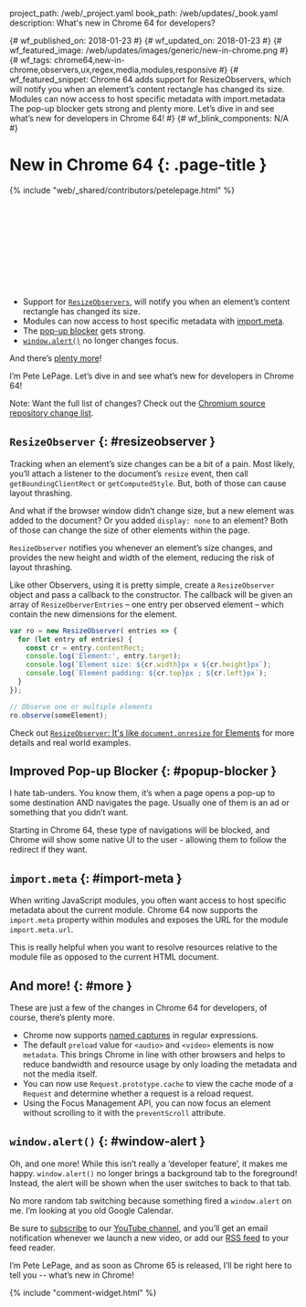 project_path: /web/_project.yaml
book_path: /web/updates/_book.yaml
description: What's new in Chrome 64 for developers?

{# wf_published_on: 2018-01-23 #}
{# wf_updated_on: 2018-01-23 #}
{# wf_featured_image: /web/updates/images/generic/new-in-chrome.png #}
{# wf_tags: chrome64,new-in-chrome,observers,ux,regex,media,modules,responsive #}
{# wf_featured_snippet: Chrome 64 adds support for ResizeObservers, which will notify you when an element’s content rectangle has changed its size. Modules can now access to host specific metadata with import.metadata The pop-up blocker gets strong and plenty more. Let’s dive in and see what’s new for developers in Chrome 64! #}
{# wf_blink_components: N/A #}

# New in Chrome 64 {: .page-title }

{% include "web/_shared/contributors/petelepage.html" %}

<div class="clearfix"></div>

<div class="video-wrapper">
  <iframe class="devsite-embedded-youtube-video" data-video-id="TODO"
          data-autohide="1" data-showinfo="0" frameborder="0" allowfullscreen>
  </iframe>
</div>

* Support for [`ResizeObservers`](#resizeobserver), will notify you
  when an element’s content rectangle has changed its size.
* Modules can now access to host specific metadata with
  [import.meta](#import-meta).
* The [pop-up blocker](#popup-blocker) gets strong.
* [`window.alert()`](#window-alert) no longer changes focus.

And there’s [plenty more](#more)!

I’m Pete LePage. Let’s dive in and see what’s new for developers in Chrome 64!

<div class="clearfix"></div>

Note: Want the full list of changes? Check out the
[Chromium source repository change list](https://chromium.googlesource.com/chromium/src/+log/63.0.3239.84..64.0.3282.TODO).

## `ResizeObserver` {: #resizeobserver }

Tracking when an element’s size changes can be a bit of a pain. Most likely,
you’ll attach a listener to the document’s `resize` event, then call
`getBoundingClientRect` or `getComputedStyle`. But, both of those can cause
layout thrashing.

And what if the browser window didn’t change size, but a new element was added
to the document? Or you added `display: none` to an element? Both of those
can change the size of other elements within the page.

`ResizeObserver` notifies you whenever an element’s size changes, and
provides the new height and width of the element, reducing the risk of
layout thrashing.

Like other Observers, using it is pretty simple, create a `ResizeObserver`
object and pass a callback to the constructor. The callback will be given
an array of `ResizeOberverEntries` – one entry per observed element – which
contain the new dimensions for the element.

```js
var ro = new ResizeObserver( entries => {
  for (let entry of entries) {
    const cr = entry.contentRect;
    console.log('Element:', entry.target);
    console.log(`Element size: ${cr.width}px x ${cr.height}px`);
    console.log(`Element padding: ${cr.top}px ; ${cr.left}px`);
  }
});

// Observe one or multiple elements
ro.observe(someElement);
```

Check out [`ResizeObserver`: It's like `document.onresize` for
Elements](/web/updates/2016/10/resizeobserver) for more details and real
world examples.


## Improved Pop-up Blocker {: #popup-blocker }

I hate tab-unders. You know them, it’s when a page opens a pop-up to some
destination AND navigates the page. Usually one of them is an ad or
something that you didn’t want.

Starting in Chrome 64, these type of navigations will be blocked, and Chrome
will show some native UI to the user - allowing them to follow the redirect
if they want.


## `import.meta` {: #import-meta }

When writing JavaScript modules, you often want access to host specific
metadata about the current module. Chrome 64 now supports the `import.meta`
property within modules and exposes the URL for the module `import.meta.url`.

This is really helpful when you want to resolve resources relative to the
module file as opposed to the current HTML document.


## And more! {: #more }

These are just a few of the changes in Chrome 64 for developers, of course,
there’s plenty more.

* Chrome now supports
  [named captures](/web/updates/2017/07/upcoming-regexp-features#named_captures)
  in regular expressions.
* The default `preload` value for `<audio>` and `<video>` elements is now
  `metadata`. This brings Chrome in line with other browsers and helps to
  reduce bandwidth and resource usage by only loading the metadata and not the
  media itself.
* You can now use `Request.prototype.cache` to view the cache mode of a
  `Request` and determine whether a request is a reload request.
* Using the Focus Management API, you can now focus an element without
  scrolling to it with the `preventScroll` attribute.

## `window.alert()` {: #window-alert }

Oh, and one more! While this isn’t really a ‘developer feature’, it makes
me happy. `window.alert()` no longer brings a background tab to the
foreground! Instead, the alert will be shown when the user switches to back
to that tab.

No more random tab switching because something fired a `window.alert` on me.
I’m looking at you old Google Calendar.


Be sure to [subscribe](https://goo.gl/6FP1a5) to our
[YouTube channel](https://www.youtube.com/user/ChromeDevelopers/), and
you’ll get an email notification whenever we launch a new video, or add our
[RSS feed](/web/shows/rss.xml) to your feed reader.


I’m Pete LePage, and as soon as Chrome 65 is released, I’ll be right
here to tell you -- what’s new in Chrome!

{% include "comment-widget.html" %}
